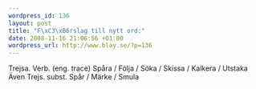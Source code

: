 ```yaml
--- 
wordpress_id: 136
layout: post
title: "F\xC3\xB6rslag till nytt ord:"
date: 2008-11-16 21:06:56 +01:00
wordpress_url: http://www.blay.se/?p=136
---
```

Trejsa. Verb. (eng. trace) Spåra / Följa / Söka / Skissa / Kalkera / Utstaka
Även Trejs. subst. Spår / Märke / Smula
